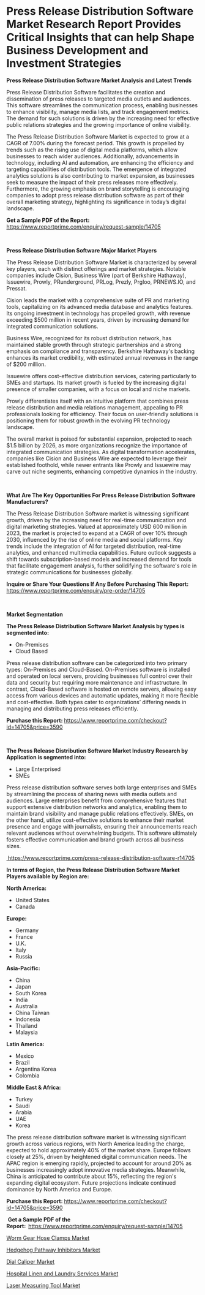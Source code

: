 <p><h1>Press Release Distribution Software Market Research Report Provides Critical Insights that can help Shape Business Development and Investment Strategies</h1></p><p><strong>Press Release Distribution Software Market Analysis and Latest Trends</strong></p>
<p><p>Press Release Distribution Software facilitates the creation and dissemination of press releases to targeted media outlets and audiences. This software streamlines the communication process, enabling businesses to enhance visibility, manage media lists, and track engagement metrics. The demand for such solutions is driven by the increasing need for effective public relations strategies and the growing importance of online visibility.</p><p>The Press Release Distribution Software Market is expected to grow at a CAGR of 7.00% during the forecast period. This growth is propelled by trends such as the rising use of digital media platforms, which allow businesses to reach wider audiences. Additionally, advancements in technology, including AI and automation, are enhancing the efficiency and targeting capabilities of distribution tools. The emergence of integrated analytics solutions is also contributing to market expansion, as businesses seek to measure the impact of their press releases more effectively. Furthermore, the growing emphasis on brand storytelling is encouraging companies to adopt press release distribution software as part of their overall marketing strategy, highlighting its significance in today’s digital landscape.</p></p>
<p><strong>Get a Sample PDF of the Report:&nbsp;</strong> <a href="https://www.reportprime.com/enquiry/request-sample/14705?utm_campaign=2221&utm_medium=2&utm_source=Github&utm_content=ia&utm_term=20032025&utm_id=press-release-distribution-software">https://www.reportprime.com/enquiry/request-sample/14705</a></p>
<p>&nbsp;</p>
<p><strong>Press Release Distribution Software Major Market Players</strong></p>
<p><p>The Press Release Distribution Software Market is characterized by several key players, each with distinct offerings and market strategies. Notable companies include Cision, Business Wire (part of Berkshire Hathaway), Issuewire, Prowly, PRunderground, PRLog, Prezly, Prgloo, PRNEWS.IO, and Pressat.</p><p>Cision leads the market with a comprehensive suite of PR and marketing tools, capitalizing on its advanced media database and analytics features. Its ongoing investment in technology has propelled growth, with revenue exceeding $500 million in recent years, driven by increasing demand for integrated communication solutions.</p><p>Business Wire, recognized for its robust distribution network, has maintained stable growth through strategic partnerships and a strong emphasis on compliance and transparency. Berkshire Hathaway's backing enhances its market credibility, with estimated annual revenues in the range of $200 million.</p><p>Issuewire offers cost-effective distribution services, catering particularly to SMEs and startups. Its market growth is fueled by the increasing digital presence of smaller companies, with a focus on local and niche markets.</p><p>Prowly differentiates itself with an intuitive platform that combines press release distribution and media relations management, appealing to PR professionals looking for efficiency. Their focus on user-friendly solutions is positioning them for robust growth in the evolving PR technology landscape.</p><p>The overall market is poised for substantial expansion, projected to reach $1.5 billion by 2026, as more organizations recognize the importance of integrated communication strategies. As digital transformation accelerates, companies like Cision and Business Wire are expected to leverage their established foothold, while newer entrants like Prowly and Issuewire may carve out niche segments, enhancing competitive dynamics in the industry.</p></p>
<p>&nbsp;</p>
<p><strong>What Are The Key Opportunities For Press Release Distribution Software Manufacturers?</strong></p>
<p><p>The Press Release Distribution Software market is witnessing significant growth, driven by the increasing need for real-time communication and digital marketing strategies. Valued at approximately USD 600 million in 2023, the market is projected to expand at a CAGR of over 10% through 2030, influenced by the rise of online media and social platforms. Key trends include the integration of AI for targeted distribution, real-time analytics, and enhanced multimedia capabilities. Future outlook suggests a shift towards subscription-based models and increased demand for tools that facilitate engagement analysis, further solidifying the software's role in strategic communications for businesses globally.</p></p>
<p><strong>Inquire or Share Your Questions If Any Before Purchasing This Report:</strong> <a href="https://www.reportprime.com/enquiry/pre-order/14705?utm_campaign=2221&utm_medium=2&utm_source=Github&utm_content=ia&utm_term=20032025&utm_id=press-release-distribution-software">https://www.reportprime.com/enquiry/pre-order/14705</a></p>
<p>&nbsp;</p>
<p><strong>Market Segmentation</strong></p>
<p><strong>The Press Release Distribution Software Market Analysis by types is segmented into:</strong></p>
<p><ul><li>On-Premises</li><li>Cloud Based</li></ul></p>
<p><p>Press release distribution software can be categorized into two primary types: On-Premises and Cloud-Based. On-Premises software is installed and operated on local servers, providing businesses full control over their data and security but requiring more maintenance and infrastructure. In contrast, Cloud-Based software is hosted on remote servers, allowing easy access from various devices and automatic updates, making it more flexible and cost-effective. Both types cater to organizations’ differing needs in managing and distributing press releases efficiently.</p></p>
<p><strong>Purchase this Report:&nbsp;</strong><a href="https://www.reportprime.com/checkout?id=14705&price=3590&utm_campaign=2221&utm_medium=2&utm_source=Github&utm_content=ia&utm_term=20032025&utm_id=press-release-distribution-software">https://www.reportprime.com/checkout?id=14705&price=3590</a></p>
<p>&nbsp;</p>
<p><strong>The Press Release Distribution Software Market Industry Research by Application is segmented into:</strong></p>
<p><ul><li>Large Enterprised</li><li>SMEs</li></ul></p>
<p><p>Press release distribution software serves both large enterprises and SMEs by streamlining the process of sharing news with media outlets and audiences. Large enterprises benefit from comprehensive features that support extensive distribution networks and analytics, enabling them to maintain brand visibility and manage public relations effectively. SMEs, on the other hand, utilize cost-effective solutions to enhance their market presence and engage with journalists, ensuring their announcements reach relevant audiences without overwhelming budgets. This software ultimately fosters effective communication and brand growth across all business sizes.</p></p>
<p><a href="https://www.reportprime.com/press-release-distribution-software-r14705?utm_campaign=2221&utm_medium=2&utm_source=Github&utm_content=ia&utm_term=20032025&utm_id=press-release-distribution-software">&nbsp;https://www.reportprime.com/press-release-distribution-software-r14705</a></p>
<p><strong>In terms of Region, the Press Release Distribution Software Market Players available by Region are:</strong></p>
<p>
    <p> <strong> North America: </strong>
        <ul>
            <li>United States</li>
            <li>Canada</li>
        </ul>
        </p> 
    <p> <strong> Europe: </strong>
        <ul>
            <li>Germany</li>
            <li>France</li>
            <li>U.K.</li>
            <li>Italy</li>
            <li>Russia</li>
        </ul>
        </p> 
    <p> <strong> Asia-Pacific: </strong>
        <ul>
            <li>China</li>
            <li>Japan</li>
            <li>South Korea</li>
            <li>India</li>
            <li>Australia</li>
            <li>China Taiwan</li>
            <li>Indonesia</li>
            <li>Thailand</li>
            <li>Malaysia</li>
        </ul>
        </p> 
    <p> <strong> Latin America: </strong>
        <ul>
            <li>Mexico</li>
            <li>Brazil</li>
            <li>Argentina Korea</li>
            <li>Colombia</li>
        </ul>
        </p> 
    <p> <strong> Middle East & Africa: </strong>
        <ul>
            <li>Turkey</li>
            <li>Saudi</li>
            <li>Arabia</li>
            <li>UAE</li>
            <li>Korea</li>
        </ul>
    </p>
    </p>
<p><p>The press release distribution software market is witnessing significant growth across various regions, with North America leading the charge, expected to hold approximately 40% of the market share. Europe follows closely at 25%, driven by heightened digital communication needs. The APAC region is emerging rapidly, projected to account for around 20% as businesses increasingly adopt innovative media strategies. Meanwhile, China is anticipated to contribute about 15%, reflecting the region's expanding digital ecosystem. Future projections indicate continued dominance by North America and Europe.</p></p>
<p><strong>Purchase this Report: </strong><a href="https://www.reportprime.com/checkout?id=14705&price=3590&utm_campaign=2221&utm_medium=2&utm_source=Github&utm_content=ia&utm_term=20032025&utm_id=press-release-distribution-software">https://www.reportprime.com/checkout?id=14705&price=3590</a></p>
<p>&nbsp;<strong>Get a Sample PDF of the Report:&nbsp;&nbsp;</strong><a href="https://www.reportprime.com/enquiry/request-sample/14705?utm_campaign=2221&utm_medium=2&utm_source=Github&utm_content=ia&utm_term=20032025&utm_id=press-release-distribution-software">https://www.reportprime.com/enquiry/request-sample/14705</a></p>
<p><strong></strong></p>
<p><p><a href="https://www.linkedin.com/pulse/worm-gear-hose-clamps-market-size-share-analysis-2025-2032-l6inf?utm_campaign=2221&utm_medium=2&utm_source=Github&utm_content=ia&utm_term=20032025&utm_id=press-release-distribution-software">Worm Gear Hose Clamps Market</a></p><p><a href="https://github.com/kanetaerkid/Market-Research-Report-List-1/blob/main/hedgehog-pathway-inhibitors-market.md?utm_campaign=2221&utm_medium=2&utm_source=Github&utm_content=ia&utm_term=20032025&utm_id=press-release-distribution-software">Hedgehog Pathway Inhibitors Market</a></p><p><a href="https://www.linkedin.com/pulse/booming-dial-caliper-market-sector-analysis-growth-projections-3wqtf?utm_campaign=2221&utm_medium=2&utm_source=Github&utm_content=ia&utm_term=20032025&utm_id=press-release-distribution-software">Dial Caliper Market</a></p><p><a href="https://github.com/cayposshefin/Market-Research-Report-List-1/blob/main/hospital-linen-and-laundry-services-market.md?utm_campaign=2221&utm_medium=2&utm_source=Github&utm_content=ia&utm_term=20032025&utm_id=press-release-distribution-software">Hospital Linen and Laundry Services Market</a></p><p><a href="https://www.linkedin.com/pulse/financial-insights-market-potential-laser-measuring-tool-research-bwm9f?utm_campaign=2221&utm_medium=2&utm_source=Github&utm_content=ia&utm_term=20032025&utm_id=press-release-distribution-software">Laser Measuring Tool Market</a></p></p>
